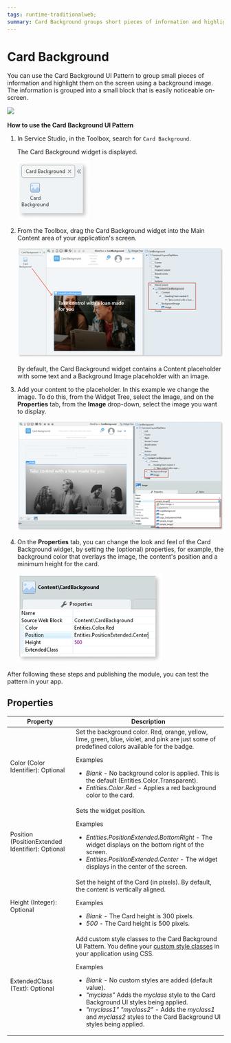 ```yaml
---
tags: runtime-traditionalweb; 
summary: Card Background groups short pieces of information and highlights them on the screen while providing additional relevance by using a background image.
---
```


# Card Background

You can use the Card Background UI Pattern to group small pieces of information and highlight them on the screen using a background image. The information is grouped into a small block that is easily noticeable on-screen. 

![](<images/cardbackground-image-1.png>)


**How to use the Card Background UI Pattern**

1. In Service Studio, in the Toolbox, search for `Card Background`.

    The Card Background widget is displayed.

    ![](<images/cardbackground-image-3.png>)
    
1. From the Toolbox, drag the Card Background widget into the Main Content area of your application's screen.

    ![](<images/cardbackground-image-4.png>)

    By default, the Card Background widget contains a Content placeholder with some text and a Background Image placeholder with an image. 

1. Add your content to the placeholder. In this example we change the image. To do this, from the Widget Tree, select the Image, and on the **Properties** tab, from the **Image** drop-down, select the image you want to display. 

    ![](<images/cardbackground-image-5.png>)

1. On the **Properties** tab, you can change the look and feel of the Card Background widget, by setting the (optional) properties, for example, the background color that overlays the image, the content's position and a minimum height for the card.

    ![](<images/cardbackground-image-6.png>)

After following these steps and publishing the module, you can test the pattern in your app. 

## Properties

|**Property** | **Description** | 
|---|---|
| Color (Color Identifier): Optional  | Set the background color. Red, orange, yellow, lime, green, blue, violet, and pink are just some of predefined colors available for the badge. <p>Examples <ul><li>_Blank_ - No background color is applied. This is the default (Entities.Color.Transparent).</li><li>_Entities.Color.Red_ - Applies a red background color to the card.</li></ul></p> | 
| Position (PositionExtended Identifier): Optional| Sets the widget position. <p>Examples</p><ul><li>_Entities.PositionExtended.BottomRight_ - The widget displays on the bottom right of the screen. </li><li>_Entities.PositionExtended.Center_ - The widget displays in the center of the screen. </li></ul> |  
| Height (Integer): Optional | Set the height of the Card (in pixels). By default, the content is vertically aligned. <p>Examples</p><ul><li>_Blank_ - The Card height is 300 pixels. </li><li>_500_ - The Card height is 500 pixels. </li></ul>| 
| ExtendedClass (Text): Optional  |  Add custom style classes to the Card Background UI Pattern. You define your [custom style classes](../../../../../../develop/ui/look-feel/css.md) in your application using CSS.<p>Examples</p><ul><li>_Blank_ - No custom styles are added (default value).</li><li>_"myclass"_ Adds the _myclass_ style to the Card Background UI styles being applied.</li><li>_"myclass1" "myclass2"_ - Adds the _myclass1_ and _myclass2_ styles to the Card Background UI styles being applied. </li></ul> |



